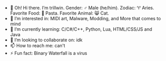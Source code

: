- 👋  Oh! Hi there. I’m trillwin.
Gender: ♂️ Male (he/him).
Zodiac: ♈ Aries.
Favorite Food: 🍝 Pasta.
Favorite Animal: 😸 Cat.
- 👀 I’m interested in: MIDI art, Malware, Modding, and More that comes to mind 
- 🌱 I’m currently learning: C/C#/C++, Python, Lua, HTML/CSS/JS and Java
- 💞️ I’m looking to collaborate on: idk
- 📫 How to reach me: can't
- ⚡ Fun fact: Binary Waterfall is a virus

<!---
trillwin/trillwin is a ✨ special ✨ repository because its `README.md` (this file) appears on your GitHub profile.
You can click the Preview link to take a look at your changes.
--->
